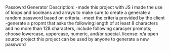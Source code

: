 
Passowrd Generator
Description:
-made this project with JS i made the use of loops and booleans and 
arrays to make sure to create a generate a random password based on criteria.
-meet the criteria provided by the client
-generate a propmt that asks the following:length of at least 8 characters and no more than 128 characters, include following caracyer prompts; choose lowercase, uppercase, numeric, and/or special.
license: n/a
open source project
this project can be used by anyone to generate a new password 

